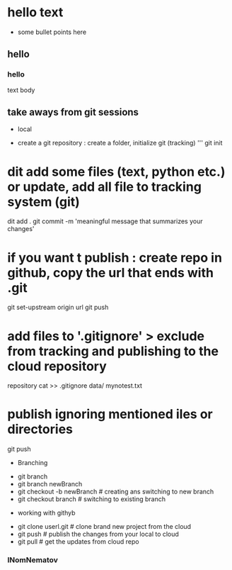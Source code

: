# hello text 
 - some bullet points here 
 ## hello 
 ### hello 
 text body 
 ## take aways from git sessions 
 * local 
 - create a git repository : create a folder, initialize git (tracking) 
 ''' git init 
 # dit add some files (text, python etc.) or update, add all file to tracking system (git)
 dit add . 
 git commit -m 'meaningful message that summarizes your changes' 
 # if you want t publish : create repo in github, copy the url that ends with .git 
 git set-upstream origin url 
 git push 

 # add files to '.gitignore' > exclude from tracking and publishing to the cloud repository 
 repository 
 cat >> .gitignore 
 data/ 
 mynotest.txt

 # publish ignoring mentioned iles or directories 
 git push 

 * Branching 
 - git branch 
 - git branch newBranch 
 - git checkout -b newBranch # creating ans switching to new branch 
 - git checkout branch # switching to existing branch 

 * working with githyb 
 - git clone userl.git # clone brand new project from the cloud 
 - git push # publish the changes from your local to cloud 
 - git pull # get the updates from cloud repo 
 
 ### INomNematov
